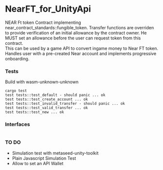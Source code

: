 # NearFT_for_UnityApi

NEAR Ft token Contract implementing near_contract_standards::fungible_token. 
Transfer functions are overriden to provide verification of an initial allowance by the contract owner. 
He MUST set an allowance before the user can request token from this contract.  
This can be used by a game API to convert ingame money to Near FT token.
Handles user with a pre-created Near account and implements progressive onboarding.

### Tests 

Build with wasm-unknown-unknown 

```
cargo test 
test tests::test_default - should panic ... ok
test tests::test_create_account ... ok
test tests::test_invalid_transfer - should panic ... ok
test tests::test_valid_transfer ... ok
test tests::test_new ... ok
```
### Interfaces
```

```

### TO DO

- Simulation test with metaseed-unity-toolkit
- Plain Javascript Simulation Test
- Allow to set an API Wallet 
